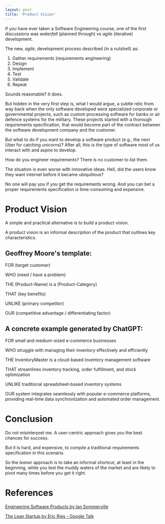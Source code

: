 ```yaml
---
layout: post
title: 'Product Vision'
---
```


If you have ever taken a Software Engineering course, one of the first discussions was *waterfall* (planned through) vs *agile* (iterative) development.

The new, *agile*, development process described (in a nutshell) as:
1. Gather requirements (requirements engineering)
2. Design
3. Implement
4. Test
5. Validate
6. Repeat

Sounds reasonable? It does.

But hidden in the very first step is, what I would argue, a subtle relic from way back when the only software developed were specialized corporate or governmental projects, such as custom processing software for banks or air defence systems for the military. These projects started with a thorough requirements specification, that would become part of the contract between the software development company and the customer.

But what to do if you want to develop a software product (e.g., the next Uber for catching unicorns)? After all, this is the type of software most of us interact with and aspire to develop.

How do you engineer requirements? There is no customer to list them.

The situation is even worse with innovative ideas. Hell, did the users know they want internet before it became ubiquitious?

No one will pay you if you get the requirements wrong. And you can bet a proper requirements specification is time-consuming and expensive.

# Product Vision

A simple and practical alternative is to build a product vision.

A product vision is an informal description of the product that outlines key characteristics.

## Geoffrey Moore's template:

FOR (target customer)

WHO (need / have a problem)

THE (Product-Name) is a (Product-Category)

THAT (key benefits)

UNLIKE (primary competitor)

OUR (competitive advantage / differentiating factor)

## A concrete example generated by ChatGPT:

FOR small and medium-sized e-commerce businesses

WHO struggle with managing their inventory effectively and efficiently

THE InventoryMaster is a cloud-based inventory management software

THAT streamlines inventory tracking, order fulfillment, and stock optimization

UNLIKE traditional spreadsheet-based inventory systems

OUR system integrates seamlessly with popular e-commerce platforms, providing real-time data synchronization and automated order management.

# Conclusion
Do not misinterpret me. A user-centric approach gives you the best chances for success.

But it is hard, and expensive, to compile a traditional requirements specification in this scenario.

So the *leaner* approach is to take an informal shortcut, at least in the beginning, while you test the muddy waters of the market and are likely to pivot many times before you get it right.

# References
[Engineering Software Products by Ian Sommerville](https://iansommerville.com/engineering-software-products/)

[The Lean Startup by Eric Ries - Google Talk](https://www.youtube.com/watch?v=fEvKo90qBns&list=PPSV)